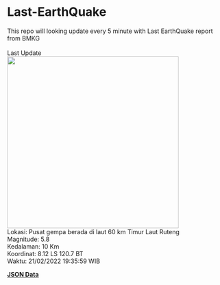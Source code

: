 # Last-EarthQuake
This repo will looking update every 5 minute with Last EarthQuake report from BMKG
<br>
<br>
Last Update
<br>
<img src="https://ews.bmkg.go.id/TEWS/data/20220221193559.mmi.jpg" width="400"/>
<br>
Lokasi: Pusat gempa berada di laut 60 km Timur Laut Ruteng <br>
Magnitude: 5.8 <br>
Kedalaman: 10 Km <br>
Koordinat: 8.12 LS 120.7 BT <br>
Waktu: 21/02/2022 19:35:59 WIB <br>

<a href="./data/data.json">**JSON Data**</a>
